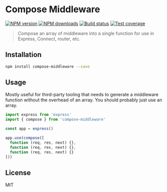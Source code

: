 # Compose Middleware

[![NPM version][npm-image]][npm-url]
[![NPM downloads][downloads-image]][downloads-url]
[![Build status][travis-image]][travis-url]
[![Test coverage][coveralls-image]][coveralls-url]

> Compose an array of middleware into a single function for use in Express, Connect, router, etc.

## Installation

```sh
npm install compose-middleware --save
```

## Usage

Mostly useful for third-party tooling that needs to generate a middleware function without the overhead of an array. You should probably just use an array.

```js
import express from 'express'
import { compose } from 'compose-middleware'

const app = express()

app.use(compose([
  function (req, res, next) {},
  function (req, res, next) {},
  function (req, res, next) {}
]))
```

## License

MIT

[npm-image]: https://img.shields.io/npm/v/compose-middleware.svg?style=flat
[npm-url]: https://npmjs.org/package/compose-middleware
[downloads-image]: https://img.shields.io/npm/dm/compose-middleware.svg?style=flat
[downloads-url]: https://npmjs.org/package/compose-middleware
[travis-image]: https://img.shields.io/travis/blakeembrey/compose-middleware.svg?style=flat
[travis-url]: https://travis-ci.org/blakeembrey/compose-middleware
[coveralls-image]: https://img.shields.io/coveralls/blakeembrey/compose-middleware.svg?style=flat
[coveralls-url]: https://coveralls.io/r/blakeembrey/compose-middleware?branch=master

